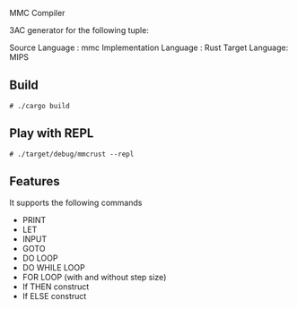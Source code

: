 MMC Compiler

3AC generator for the following tuple:

Source Language : mmc
Implementation Language : Rust
Target Language: MIPS

## Build

```
# ./cargo build
```

## Play with REPL

```
# ./target/debug/mmcrust --repl
```

## Features
It supports the following commands

- PRINT
- LET
- INPUT
- GOTO
- DO LOOP
- DO WHILE LOOP
- FOR LOOP (with and without step size)
- If THEN construct
- If ELSE construct
